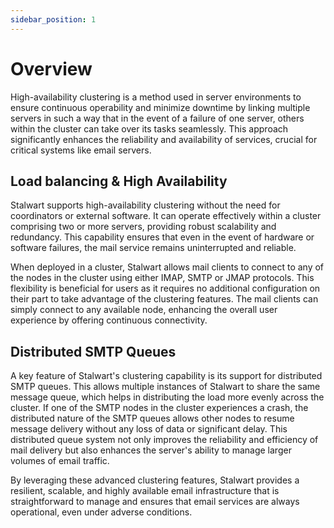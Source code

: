 ```yaml
---
sidebar_position: 1
---
```


# Overview

High-availability clustering is a method used in server environments to ensure continuous operability and minimize downtime by linking multiple servers in such a way that in the event of a failure of one server, others within the cluster can take over its tasks seamlessly. This approach significantly enhances the reliability and availability of services, crucial for critical systems like email servers.

## Load balancing & High Availability

Stalwart supports high-availability clustering without the need for coordinators or external software. It can operate effectively within a cluster comprising two or more servers, providing robust scalability and redundancy. This capability ensures that even in the event of hardware or software failures, the mail service remains uninterrupted and reliable.

When deployed in a cluster, Stalwart allows mail clients to connect to any of the nodes in the cluster using either IMAP, SMTP or JMAP protocols. This flexibility is beneficial for users as it requires no additional configuration on their part to take advantage of the clustering features. The mail clients can simply connect to any available node, enhancing the overall user experience by offering continuous connectivity.

## Distributed SMTP Queues

A key feature of Stalwart's clustering capability is its support for distributed SMTP queues. This allows multiple instances of Stalwart to share the same message queue, which helps in distributing the load more evenly across the cluster. If one of the SMTP nodes in the cluster experiences a crash, the distributed nature of the SMTP queues allows other nodes to resume message delivery without any loss of data or significant delay. This distributed queue system not only improves the reliability and efficiency of mail delivery but also enhances the server's ability to manage larger volumes of email traffic.

By leveraging these advanced clustering features, Stalwart provides a resilient, scalable, and highly available email infrastructure that is straightforward to manage and ensures that email services are always operational, even under adverse conditions.